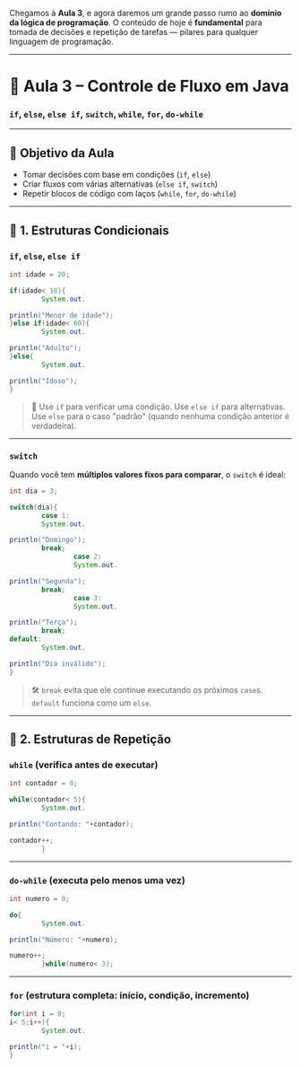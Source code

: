 Chegamos à **Aula 3**, e agora daremos um grande passo rumo ao **domínio da lógica de programação**. O conteúdo de hoje
é **fundamental** para tomada de decisões e repetição de tarefas — pilares para qualquer linguagem de programação.

---

# 🧭 Aula 3 – Controle de Fluxo em Java

### `if`, `else`, `else if`, `switch`, `while`, `for`, `do-while`

---

## 🎯 Objetivo da Aula

* Tomar decisões com base em condições (`if`, `else`)
* Criar fluxos com várias alternativas (`else if`, `switch`)
* Repetir blocos de código com laços (`while`, `for`, `do-while`)

---

## 🔹 1. Estruturas Condicionais

### `if`, `else`, `else if`

```java
int idade = 20;

if(idade< 18){
        System.out.

println("Menor de idade");
}else if(idade< 60){
        System.out.

println("Adulto");
}else{
        System.out.

println("Idoso");
}
```

> 🧠 Use `if` para verificar uma condição.
> Use `else if` para alternativas.
> Use `else` para o caso "padrão" (quando nenhuma condição anterior é verdadeira).

---

### `switch`

Quando você tem **múltiplos valores fixos para comparar**, o `switch` é ideal:

```java
int dia = 3;

switch(dia){
        case 1:
        System.out.

println("Domingo");
        break;
                case 2:
                System.out.

println("Segunda");
        break;
                case 3:
                System.out.

println("Terça");
        break;
default:
        System.out.

println("Dia inválido");
}
```

> 🛠️ `break` evita que ele continue executando os próximos `case`s.
> `default` funciona como um `else`.

---

## 🔁 2. Estruturas de Repetição

### `while` (verifica antes de executar)

```java
int contador = 0;

while(contador< 5){
        System.out.

println("Contando: "+contador);

contador++;
        }
```

---

### `do-while` (executa pelo menos uma vez)

```java
int numero = 0;

do{
        System.out.

println("Número: "+numero);

numero++;
        }while(numero< 3);
```

---

### `for` (estrutura completa: início, condição, incremento)

```java
for(int i = 0;
i< 5;i++){
        System.out.

println("i = "+i);
}
```